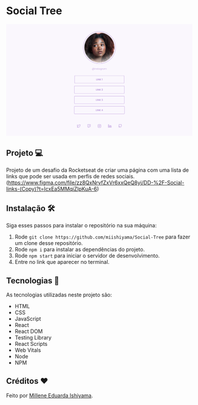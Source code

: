 # Social Tree
![preview](./preview/Social-Tree.png)

## Projeto 💻
Projeto de um desafio da Rocketseat de criar uma página com uma lista de links que pode ser usada em perfis de redes sociais. <br>
(https://www.figma.com/file/zz8QxNrvfZxVr6xxQeQ8yj/DD-%2F-Social-links-(Copy)?t=IcxEa5MMqiZlpKuA-6)

## Instalação 🛠
Siga esses passos para instalar o repositório na sua máquina:
1. Rode `git clone https://github.com/miishiyama/Social-Tree` para fazer um clone desse repositório.
2. Rode `npm i` para instalar as dependências do projeto.
3. Rode `npm start` para iniciar o servidor de desenvolvimento.
4. Entre no link que aparecer no terminal.

## Tecnologias 🚀
As tecnologias utilizadas neste projeto são:
- HTML
- CSS
- JavaScript
- React
- React DOM
- Testing Library
- React Scripts
- Web Vitals
- Node
- NPM

## Créditos ❤️
Feito por [Millene Eduarda Ishiyama](https://github.com/miishiyama/).
